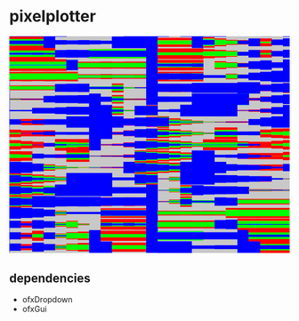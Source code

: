 # pixelplotter

![Screenshot of emptyExample](emptyExample.png)

## dependencies

- ofxDropdown
- ofxGui
